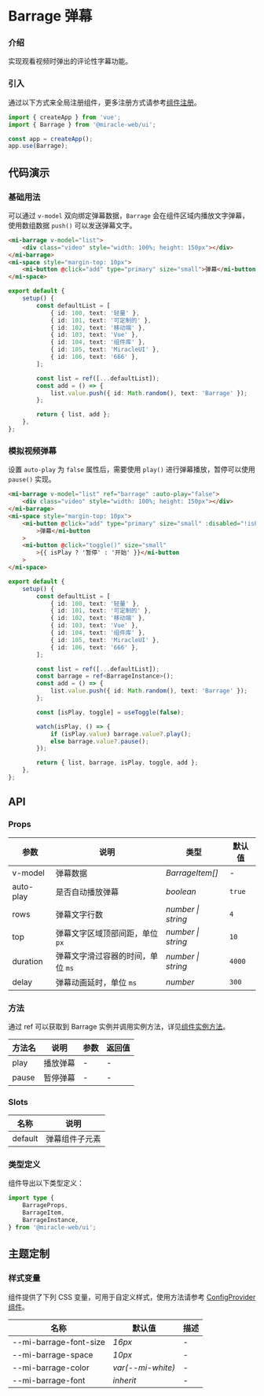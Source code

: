 # Barrage 弹幕

### 介绍

实现观看视频时弹出的评论性字幕功能。

### 引入

通过以下方式来全局注册组件，更多注册方式请参考[组件注册](#/zh-CN/advanced-usage#zu-jian-zhu-ce)。

```js
import { createApp } from 'vue';
import { Barrage } from '@miracle-web/ui';

const app = createApp();
app.use(Barrage);
```

## 代码演示

### 基础用法

可以通过 `v-model` 双向绑定弹幕数据，`Barrage` 会在组件区域内播放文字弹幕，使用数组数据 `push()` 可以发送弹幕文字。

```html
<mi-barrage v-model="list">
    <div class="video" style="width: 100%; height: 150px"></div>
</mi-barrage>
<mi-space style="margin-top: 10px">
    <mi-button @click="add" type="primary" size="small">弹幕</mi-button>
</mi-space>
```

```ts
export default {
    setup() {
        const defaultList = [
            { id: 100, text: '轻量' },
            { id: 101, text: '可定制的' },
            { id: 102, text: '移动端' },
            { id: 103, text: 'Vue' },
            { id: 104, text: '组件库' },
            { id: 105, text: 'MiracleUI' },
            { id: 106, text: '666' },
        ];

        const list = ref([...defaultList]);
        const add = () => {
            list.value.push({ id: Math.random(), text: 'Barrage' });
        };

        return { list, add };
    },
};
```

### 模拟视频弹幕

设置 `auto-play` 为 `false` 属性后，需要使用 `play()` 进行弹幕播放，暂停可以使用 `pause()` 实现。

```html
<mi-barrage v-model="list" ref="barrage" :auto-play="false">
    <div class="video" style="width: 100%; height: 150px"></div>
</mi-barrage>
<mi-space style="margin-top: 10px">
    <mi-button @click="add" type="primary" size="small" :disabled="!isPlay"
        >弹幕</mi-button
    >
    <mi-button @click="toggle()" size="small"
        >{{ isPlay ? '暂停' : '开始' }}</mi-button
    >
</mi-space>
```

```ts
export default {
    setup() {
        const defaultList = [
            { id: 100, text: '轻量' },
            { id: 101, text: '可定制的' },
            { id: 102, text: '移动端' },
            { id: 103, text: 'Vue' },
            { id: 104, text: '组件库' },
            { id: 105, text: 'MiracleUI' },
            { id: 106, text: '666' },
        ];

        const list = ref([...defaultList]);
        const barrage = ref<BarrageInstance>();
        const add = () => {
            list.value.push({ id: Math.random(), text: 'Barrage' });
        };

        const [isPlay, toggle] = useToggle(false);

        watch(isPlay, () => {
            if (isPlay.value) barrage.value?.play();
            else barrage.value?.pause();
        });

        return { list, barrage, isPlay, toggle, add };
    },
};
```

## API

### Props

| 参数      | 说明                              | 类型               | 默认值 |
| --------- | --------------------------------- | ------------------ | ------ |
| v-model   | 弹幕数据                          | _BarrageItem[]_    | -      |
| auto-play | 是否自动播放弹幕                  | _boolean_          | `true` |
| rows      | 弹幕文字行数                      | _number \| string_ | `4`    |
| top       | 弹幕文字区域顶部间距，单位 `px`   | _number \| string_ | `10`   |
| duration  | 弹幕文字滑过容器的时间，单位 `ms` | _number \| string_ | `4000` |
| delay     | 弹幕动画延时，单位 `ms`           | _number_           | `300`  |

### 方法

通过 ref 可以获取到 Barrage 实例并调用实例方法，详见[组件实例方法](#/zh-CN/advanced-usage#zu-jian-shi-li-fang-fa)。

| 方法名 | 说明     | 参数 | 返回值 |
| ------ | -------- | ---- | ------ |
| play   | 播放弹幕 | -    | -      |
| pause  | 暂停弹幕 | -    | -      |

### Slots

| 名称    | 说明           |
| ------- | -------------- |
| default | 弹幕组件子元素 |

### 类型定义

组件导出以下类型定义：

```ts
import type {
    BarrageProps,
    BarrageItem,
    BarrageInstance,
} from '@miracle-web/ui';
```

## 主题定制

### 样式变量

组件提供了下列 CSS 变量，可用于自定义样式，使用方法请参考 [ConfigProvider 组件](#/zh-CN/config-provider)。

| 名称                   | 默认值            | 描述 |
| ---------------------- | ----------------- | ---- |
| --mi-barrage-font-size | _16px_            | -    |
| --mi-barrage-space     | _10px_            | -    |
| --mi-barrage-color     | _var(--mi-white)_ | -    |
| --mi-barrage-font      | _inherit_         | -    |
